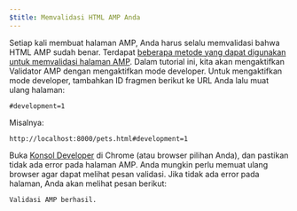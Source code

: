 ```yaml
---
$title: Memvalidasi HTML AMP Anda
---
```


Setiap kali membuat halaman AMP, Anda harus selalu memvalidasi bahwa HTML AMP sudah benar. Terdapat [beberapa metode yang dapat digunakan untuk memvalidasi halaman AMP](../../../../documentation/guides-and-tutorials/learn/validation-workflow/validate_amp.md). Dalam tutorial ini, kita akan mengaktifkan Validator AMP dengan mengaktifkan mode developer. Untuk mengaktifkan mode developer, tambahkan ID fragmen berikut ke URL Anda lalu muat ulang halaman:

```text
#development=1
```

Misalnya:

```text
http://localhost:8000/pets.html#development=1
```

Buka [Konsol Developer](https://developer.chrome.com/devtools/docs/console) di Chrome (atau browser pilihan Anda), dan pastikan tidak ada error pada halaman AMP. Anda mungkin perlu memuat ulang browser agar dapat melihat pesan validasi. Jika tidak ada error pada halaman, Anda akan melihat pesan berikut:

```text
Validasi AMP berhasil.
```
